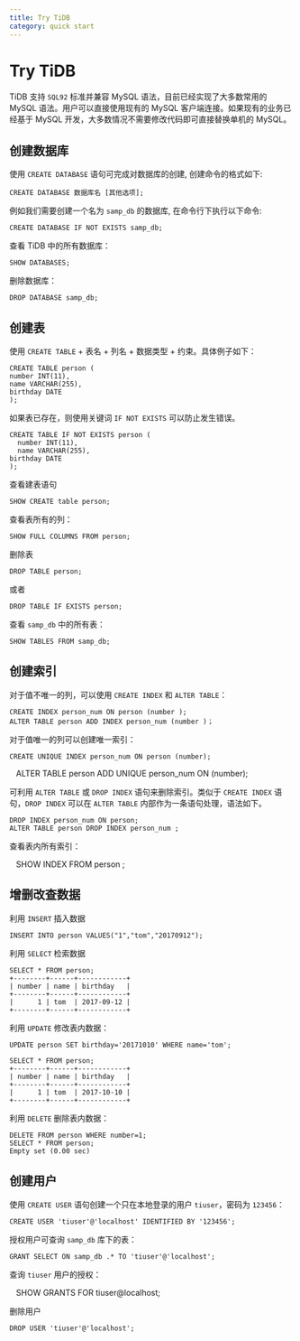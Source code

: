 ```yaml
---
title: Try TiDB
category: quick start
---
```


# Try TiDB

TiDB 支持 `SQL92` 标准并兼容 MySQL 语法，目前已经实现了大多数常用的 MySQL 语法。用户可以直接使用现有的 MySQL 客户端连接。如果现有的业务已经基于 MySQL 开发，大多数情况不需要修改代码即可直接替换单机的 MySQL。


## 创建数据库
使用 `CREATE DATABASE` 语句可完成对数据库的创建, 创建命令的格式如下:

    CREATE DATABASE 数据库名 [其他选项];

例如我们需要创建一个名为 `samp_db` 的数据库, 在命令行下执行以下命令:

    CREATE DATABASE IF NOT EXISTS samp_db;

查看 TiDB 中的所有数据库：

    SHOW DATABASES;

删除数据库：

    DROP DATABASE samp_db;

## 创建表

 使用 `CREATE TABLE`  + 表名 + 列名 + 数据类型 + 约束。具体例子如下：

    CREATE TABLE person (
    number INT(11),
    name VARCHAR(255),
    birthday DATE
    );



如果表已存在，则使用关键词 `IF NOT EXISTS` 可以防止发生错误。

    CREATE TABLE IF NOT EXISTS person (
      number INT(11),
      name VARCHAR(255),
    birthday DATE
    );

查看建表语句

    SHOW CREATE table person;

查看表所有的列：

    SHOW FULL COLUMNS FROM person;

删除表

    DROP TABLE person;

或者

    DROP TABLE IF EXISTS person;

查看 `samp_db` 中的所有表：

    SHOW TABLES FROM samp_db;


## 创建索引

对于值不唯一的列，可以使用 `CREATE INDEX` 和 `ALTER TABLE`：

    CREATE INDEX person_num ON person (number );
    ALTER TABLE person ADD INDEX person_num (number )；

对于值唯一的列可以创建唯一索引：

    CREATE UNIQUE INDEX person_num ON person (number);
    ALTER TABLE person ADD UNIQUE person_num  ON (number);

可利用 `ALTER TABLE` 或 `DROP INDEX` 语句来删除索引。类似于 `CREATE INDEX` 语句，`DROP INDEX` 可以在 `ALTER TABLE` 内部作为一条语句处理，语法如下。

    DROP INDEX person_num ON person;
    ALTER TABLE person DROP INDEX person_num ;

查看表内所有索引：

    SHOW INDEX FROM person ;

## 增删改查数据

利用 `INSERT` 插入数据

    INSERT INTO person VALUES("1","tom","20170912");

利用 `SELECT` 检索数据

    SELECT * FROM person;
    +--------+------+------------+
    | number | name | birthday   |
    +--------+------+------------+
    |      1 | tom  | 2017-09-12 |
    +--------+------+------------+

利用 `UPDATE` 修改表内数据：

    UPDATE person SET birthday='20171010' WHERE name='tom';

    SELECT * FROM person;
    +--------+------+------------+
    | number | name | birthday   |
    +--------+------+------------+
    |      1 | tom  | 2017-10-10 |
    +--------+------+------------+

利用 `DELETE` 删除表内数据：

    DELETE FROM person WHERE number=1;
    SELECT * FROM person;
    Empty set (0.00 sec)


## 创建用户
使用 `CREATE USER` 语句创建一个只在本地登录的用户 `tiuser`，密码为 `123456`：

    CREATE USER 'tiuser'@'localhost' IDENTIFIED BY '123456';

授权用户可查询 `samp_db` 库下的表：

    GRANT SELECT ON samp_db .* TO 'tiuser'@'localhost';

查询 `tiuser` 用户的授权：

    SHOW GRANTS FOR tiuser@localhost;

删除用户

    DROP USER 'tiuser'@'localhost';


